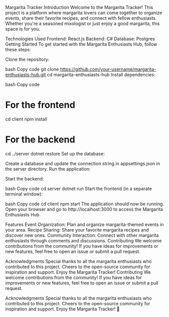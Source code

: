 Margarita Tracker
Introduction
Welcome to the Margarita Tracker! This project is a platform where margarita lovers can come together to organize events, share their favorite recipes, and connect with fellow enthusiasts. Whether you're a seasoned mixologist or just enjoy a good margarita, this space is for you.

Technologies Used
Frontend: React.js
Backend: C#
Database: Postgres
Getting Started
To get started with the Margarita Enthusiasts Hub, follow these steps:

Clone the repository:

bash
Copy code
git clone https://github.com/your-username/margarita-enthusiasts-hub.git
cd margarita-enthusiasts-hub
Install dependencies:

bash
Copy code
# For the frontend
cd client
npm install

# For the backend
cd ../server
dotnet restore
Set up the database:

Create a database and update the connection string in appsettings.json in the server directory.
Run the application:

Start the backend:

bash
Copy code
cd server
dotnet run
Start the frontend (in a separate terminal window):

bash
Copy code
cd client
npm start
The application should now be running. Open your browser and go to http://localhost:3000 to access the Margarita Enthusiasts Hub.

Features
Event Organization: Plan and organize margarita-themed events in your area.
Recipe Sharing: Share your favorite margarita recipes and discover new ones.
Community Interaction: Connect with other margarita enthusiasts through comments and discussions.
Contributing
We welcome contributions from the community! If you have ideas for improvements or new features, feel free to open an issue or submit a pull request.

Acknowledgments
Special thanks to all the margarita enthusiasts who contributed to this project.
Cheers to the open-source community for inspiration and support.
Enjoy the Margarita Tracker! 
Contributing
We welcome contributions from the community! If you have ideas for improvements or new features, feel free to open an issue or submit a pull request.

Acknowledgments
Special thanks to all the margarita enthusiasts who contributed to this project.
Cheers to the open-source community for inspiration and support.
Enjoy the Margarita Tracker! 🍹
